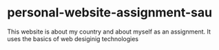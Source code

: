# personal-website-assignment-sau
This website is about my country and about myself as an assignment. It uses the basics of web desiginig technologies
